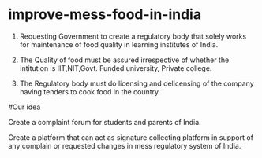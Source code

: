 # improve-mess-food-in-india

1. Requesting Government to create a regulatory body that solely works for maintenance of food quality in learning institutes of India.

2. The Quality of food must be assured irrespective of whether the intitution is IIT,NIT,Govt. Funded university, Private college.

3. The Regulatory body must do licensing and delicensing of the company having tenders to cook food in the country.


#Our idea

Create a complaint forum for students and parents of India.

Create a platform that can act as signature collecting platform in support of any complain or requested changes in mess regulatory system of India.
